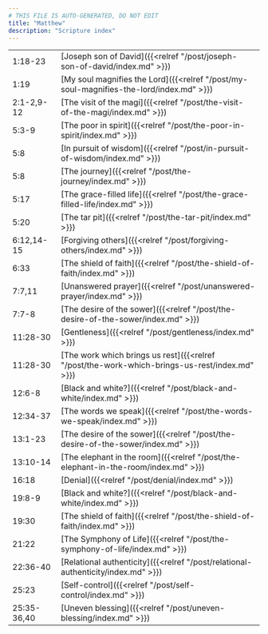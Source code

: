 ```yaml
---
# THIS FILE IS AUTO-GENERATED, DO NOT EDIT
title: "Matthew"
description: "Scripture index"
---
```


|  |  |
| --- | --- |
| 1:18-23 | [Joseph son of David]({{<relref "/post/joseph-son-of-david/index.md" >}}) |
| 1:19 | [My soul magnifies the Lord]({{<relref "/post/my-soul-magnifies-the-lord/index.md" >}}) |
| 2:1-2,9-12 | [The visit of the magi]({{<relref "/post/the-visit-of-the-magi/index.md" >}}) |
| 5:3-9 | [The poor in spirit]({{<relref "/post/the-poor-in-spirit/index.md" >}}) |
| 5:8 | [In pursuit of wisdom]({{<relref "/post/in-pursuit-of-wisdom/index.md" >}}) |
| 5:8 | [The journey]({{<relref "/post/the-journey/index.md" >}}) |
| 5:17 | [The grace-filled life]({{<relref "/post/the-grace-filled-life/index.md" >}}) |
| 5:20 | [The tar pit]({{<relref "/post/the-tar-pit/index.md" >}}) |
| 6:12,14-15 | [Forgiving others]({{<relref "/post/forgiving-others/index.md" >}}) |
| 6:33 | [The shield of faith]({{<relref "/post/the-shield-of-faith/index.md" >}}) |
| 7:7,11 | [Unanswered prayer]({{<relref "/post/unanswered-prayer/index.md" >}}) |
| 7:7-8 | [The desire of the sower]({{<relref "/post/the-desire-of-the-sower/index.md" >}}) |
| 11:28-30 | [Gentleness]({{<relref "/post/gentleness/index.md" >}}) |
| 11:28-30 | [The work which brings us rest]({{<relref "/post/the-work-which-brings-us-rest/index.md" >}}) |
| 12:6-8 | [Black and white?]({{<relref "/post/black-and-white/index.md" >}}) |
| 12:34-37 | [The words we speak]({{<relref "/post/the-words-we-speak/index.md" >}}) |
| 13:1-23 | [The desire of the sower]({{<relref "/post/the-desire-of-the-sower/index.md" >}}) |
| 13:10-14 | [The elephant in the room]({{<relref "/post/the-elephant-in-the-room/index.md" >}}) |
| 16:18 | [Denial]({{<relref "/post/denial/index.md" >}}) |
| 19:8-9 | [Black and white?]({{<relref "/post/black-and-white/index.md" >}}) |
| 19:30 | [The shield of faith]({{<relref "/post/the-shield-of-faith/index.md" >}}) |
| 21:22 | [The Symphony of Life]({{<relref "/post/the-symphony-of-life/index.md" >}}) |
| 22:36-40 | [Relational authenticity]({{<relref "/post/relational-authenticity/index.md" >}}) |
| 25:23 | [Self-control]({{<relref "/post/self-control/index.md" >}}) |
| 25:35-36,40 | [Uneven blessing]({{<relref "/post/uneven-blessing/index.md" >}}) |
